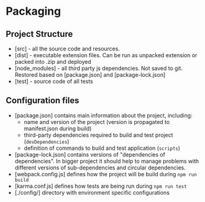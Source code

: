 Packaging
=========

Project Structure
-----------------
* [src] - all the source code and resources.
* [dist] - executable extension files. Can be run as unpacked extension or packed into .zip and deployed
* [node_modules] - all third party js dependencies. Not saved to git. Restored based on [package.json] and [package-lock.json]
* [test] - source code of all tests

Configuration files
-------------------
* [package.json] contains main information about the project, including:
    * name and version of the project (version is propagated to manifest.json during build)
    * third-party dependencies required to build and test project (`devDependencies`)
    * definition of commands to build and test application (`scripts`)
* [package-lock.json] contains versions of "dependencies of dependencies". In bigger project it should help to manage problems with different versions of sub-dependencies and circular dependencies.
* [webpack.config.js] defines how the project will be build during `npm run build`
* [karma.conf.js] defines how tests are being run during `npm run test`
* [./config/] directory with environment specific configurations
